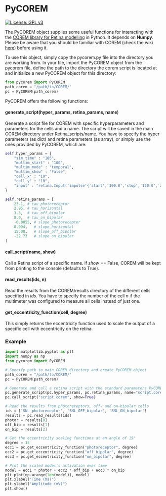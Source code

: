 # PyCOREM

[![License: GPL v3](https://img.shields.io/badge/License-GPL%20v3-blue.svg)](https://www.gnu.org/licenses/gpl-3.0)

The PyCOREM object supplies some useful functions for interacting with the [COREM library for Retina modelling](https://github.com/pablomc88/COREM) in Python. It depends on **Numpy**. Please be aware that you should be familiar with COREM (check the wiki [here](https://github.com/pablomc88/COREM/wiki)) before using it.

To use this object, simply copy the pycorem.py file into the directory you are working from. In your file, import the PyCOREM object from the pycorem file, define the path to the directory the corem script is located at and initialize a new PyCOREM object for this directory:
```python
from pycorem import PyCOREM
path_corem = "/path/to/COREM/"
pc = PyCOREM(path_corem)
```

PyCOREM offers the following functions:

#### generate_script(hyper_params, retina_params, name)
Generate a script file for COREM with specific hyperparameters and parameters for the cells and a name. The script will be saved in the main COREM directory under Retina_scripts/name. You have to specify the hyper parameters (as dict) and retina parameters (as array), or simply use the ones provided by PyCOREM, which are:
```python
self.hyper_params = {
    "sim_time" : "185",
    "multim_start" : "100",
    "multim_mode" : "temporal",
    "multim_show" : "False",
    "cell_x" : "10",
    "cell_y" : "10",
    "input" : "retina.Input('impulse'{'start','100.0','stop','120.0','amplitude','200.0','offset','0.0','sizeX','20','sizeY','20'})"
}

self.retina_params = [
    23.1, # tau_photoreceptor
    2.95, # tau_horizontal
    3.3,  # tau_off_bipolar
    8.0,  # tau_on_bipolar
    -0.0055, # slope_photoreceptor
    0.994,   # slope_horizontal
    15.08,   # slope_off_bipolar
    -22.73   # slope_on_bipolar
]  
```

#### call_script(name, show)
Call a Retina script of a specific name. if *show* == False, COREM will be kept from printing to the console (defaults to True).

#### read_results(ids, n)
Read the results from the COREM/results directory of the different cells specified in *ids*. You have to specify the number of the cell *n* if the multimeter was configured to measure all cells instead of just one.

#### get_eccentricity_function(cell, degree)
This simply returns the eccentricity function used to scale the output of a specific cell with eccentricity on the retina. 

### Example
```python
import matplotlib.pyplot as plt
import numpy as np
from pycorem import PyCOREM

# Specify path to main COREM directory and create PyCOREM object
path_corem = "/path/to/COREM/"
pc = PyCOREM(path_corem)

# Generate and call a retina script with the standard parameters PyCOREM supplies
pc.generate_script(pc.hyper_params, pc.retina_params, name="script.corem")
pc.call_script("script.corem", show=True)

# Read the results from photoreceptors, off- and on-bipolar cells
ids = ['SNL_photoreceptor', 'SNL_OFF_bipolar', 'SNL_ON_bipolar']
results = pc.read_results(ids)
photor = results[0]
off_bip = results[1]
on_bip = results[2]

# Get the eccentricity scaling functions at an angle of 15°
degree = 15
ecc1 = pc.get_eccentricity_function("photoreceptor", degree)
ecc2 = pc.get_eccentricity_function("off_bipolar", degree)
ecc3 = pc.get_eccentricity_function("on_bipolar", degree)

# Plot the scaled model's activation over time
model = ecc1 * photor + ecc2 * off_bip + ecc3 * on_bip
plt.plot(np.arange(len(model)), model)
plt.xlabel("Time (ms)")
plt.ylabel("Amplitude (mV)")
plt.show()

```
